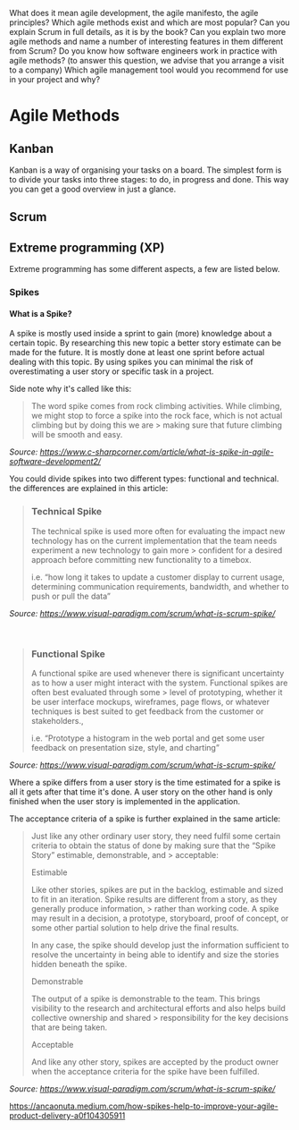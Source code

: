 What does it mean agile development, the agile manifesto, the agile principles?
Which agile methods exist and which are most popular?
Can you explain Scrum in full details, as it is by the book? 
Can you explain two more agile methods and name a number of interesting features in them different from Scrum? 
Do you know how software engineers work in practice with agile methods? (to answer this question, we advise that you arrange a visit to a company)
Which agile management tool would you recommend for use in your project and why?   




# Agile Methods

## Kanban

Kanban is a way of organising your tasks on a board. The simplest form is to divide your tasks into three stages: to do, in progress and done. This way you can get a good overview in just a glance. 

## Scrum

## Extreme programming (XP)

Extreme programming has some different aspects, a few are listed below.

### Spikes

#### What is a Spike?
A spike is mostly used inside a sprint to gain (more) knowledge about a certain topic. By researching this new topic a better story estimate can be made for the future. It is mostly done at least one sprint before actual dealing with this topic. By using spikes you can minimal the risk of overestimating a user story or specific task in a project.

Side note why it's called like this:

> The word spike comes from rock climbing activities. While climbing, we might stop to force a spike into the rock face, which is not actual climbing but by doing this we are   > making sure that future climbing will be smooth and easy.


<i> Source: https://www.c-sharpcorner.com/article/what-is-spike-in-agile-software-development2/ </i>

You could divide spikes into two different types: functional and technical. the differences are explained in this article:

> <h3>Technical Spike</h3>
> The technical spike is used more often for evaluating the impact new technology has on the current implementation that the team needs experiment a new technology to gain more   > confident for a desired approach before committing new functionality to a timebox.
> 
> i.e. “how long it takes to update a customer display to current usage, determining communication requirements, bandwidth, and whether to push or pull the data”

<i> Source: https://www.visual-paradigm.com/scrum/what-is-scrum-spike/ </i>

<br>

> <h3>Functional Spike</h3>
> A functional spike are used whenever there is significant uncertainty as to how a user might interact with the system. Functional spikes are often best evaluated through some   > level of prototyping, whether it be user interface mockups, wireframes, page flows, or whatever techniques is best suited to get feedback from the customer or stakeholders.,
> 
> i.e. “Prototype a histogram in the web portal and get some user feedback on presentation size, style, and charting”

<i> Source: https://www.visual-paradigm.com/scrum/what-is-scrum-spike/ </i>

Where a spike differs from a user story is the time estimated for a spike is all it gets after that time it's done. A user story on the other hand is only finished when the user story is implemented in the application.


The acceptance criteria of a spike is further explained in the same article:

> Just like any other ordinary user story, they need fulfil some certain criteria to obtain the status of done by making sure that the “Spike Story” estimable, demonstrable, and > acceptable:
>
> Estimable
>
> Like other stories, spikes are put in the backlog, estimable and sized to fit in an iteration. Spike results are different from a story, as they generally produce information, > rather than working code. A spike may result in a decision, a prototype, storyboard, proof of concept, or some other partial solution to help drive the final results.
>
> In any case, the spike should develop just the information sufficient to resolve the uncertainty in being able to identify and size the stories hidden beneath the spike.
> 
> Demonstrable
> 
> The output of a spike is demonstrable to the team. This brings visibility to the research and architectural efforts and also helps build collective ownership and shared       > responsibility for the key decisions that are being taken.
> 
> Acceptable
> 
> And like any other story, spikes are accepted by the product owner when the acceptance criteria for the spike have been fulfilled.

<i> Source: https://www.visual-paradigm.com/scrum/what-is-scrum-spike/ </i>




https://ancaonuta.medium.com/how-spikes-help-to-improve-your-agile-product-delivery-a0f104305911
